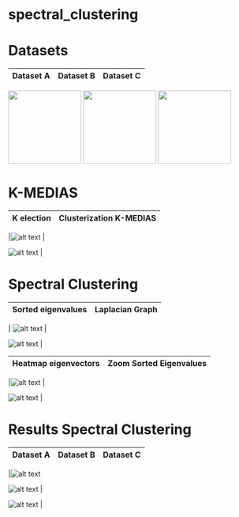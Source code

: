 # spectral_clustering
 
 
# Datasets

|Dataset A|Dataset B|Dataset C|
|---------|---------|---------|

<img src="https://github.com/qwerteleven/spectral_clustering/blob/main/assets/dataset_A.png" width="148">  <img src="https://github.com/qwerteleven/spectral_clustering/blob/main/assets/dataset_B.png" width="148">  <img src="https://github.com/qwerteleven/spectral_clustering/blob/main/assets/dataset_C.png" width="148"> 



# K-MEDIAS

 
|K election|Clusterization K-MEDIAS|
|----------|-----------------------|

|![alt text](https://github.com/qwerteleven/spectral_clustering/blob/main/assets/k-medias_k-inertia.png?raw=true) |
 
![alt text](https://github.com/qwerteleven/spectral_clustering/blob/main/assets/clusterizacion-k-medias.png?raw=true) |
 



# Spectral Clustering

|Sorted eigenvalues|Laplacian Graph|
|------------------|---------------|

| ![alt text](https://github.com/qwerteleven/spectral_clustering/blob/main/assets/autovalores-autovectores-lapaciano.png?raw=true) |
 
![alt text](https://github.com/qwerteleven/spectral_clustering/blob/main/assets/Grafo-laplaciano.png?raw=true) |
 


|Heatmap eigenvectors|Zoom Sorted Eigenvalues|
|--------------------|-----------------------|
 
|![alt text](https://github.com/qwerteleven/spectral_clustering/blob/main/assets/mapa_calor_autovectores_laplaciano.png?raw=true) |
 
![alt text](https://github.com/qwerteleven/spectral_clustering/blob/main/assets/zoom-autovalores.png?raw=true) |


# Results Spectral Clustering

 
|Dataset A|Dataset B|Dataset C|
|---------|---------|---------|

 
|![alt text](https://github.com/qwerteleven/spectral_clustering/blob/main/assets/clasificacion_SC_dataset_A.png?raw=true) 

![alt text](https://github.com/qwerteleven/spectral_clustering/blob/main/assets/clasificacion_SC_dataset_B.png?raw=true) |
 
![alt text](https://github.com/qwerteleven/spectral_clustering/blob/main/assets/clasificacion_SC_dataset_C.png?raw=true) |
 

